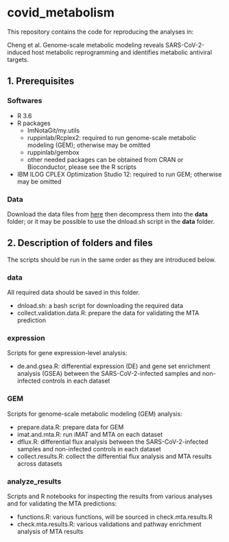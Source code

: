 # covid_metabolism

This repository contains the code for reproducing the analyses in:

Cheng et al. Genome-scale metabolic modeling reveals SARS-CoV-2-induced host metabolic reprogramming and identifies metabolic antiviral targets.

## 1. Prerequisites

### Softwares

* R 3.6
* R packages
  - ImNotaGit/my.utils
  - ruppinlab/Rcplex2: required to run genome-scale metabolic modeling (GEM); otherwise may be omitted
  - ruppinlab/gembox
  - other needed packages can be obtained from CRAN or Bioconductor, please see the R scripts
* IBM ILOG CPLEX Optimization Studio 12: required to run GEM; otherwise may be omitted

### Data

Download the data files from [here](url) then decompress them into the **data** folder; or it may be possible to use the dnload.sh script in the **data** folder.

## 2. Description of folders and files

The scripts should be run in the same order as they are introduced below.

### data

All required data should be saved in this folder.

* dnload.sh: a bash script for downloading the required data
* collect.validation.data.R: prepare the data for validating the MTA prediction

### expression

Scripts for gene expression-level analysis: 

* de.and.gsea.R: differential expression (DE) and gene set enrichment analysis (GSEA) between the SARS-CoV-2-infected samples and non-infected controls in each dataset 

### GEM

Scripts for genome-scale metabolic modeling (GEM) analysis:

* prepare.data.R: prepare data for GEM
* imat.and.mta.R: run iMAT and MTA on each dataset
* dflux.R: differential flux analysis between the SARS-CoV-2-infected samples and non-infected controls in each dataset 
* collect.results.R: collect the differential flux analysis and MTA results across datasets

### analyze_results

Scripts and R notebooks for inspecting the results from various analyses and for validating the MTA predictions:

* functions.R: various functions, will be sourced in check.mta.results.R
* check.mta.results.R: various validations and pathway enrichment analysis of MTA results

